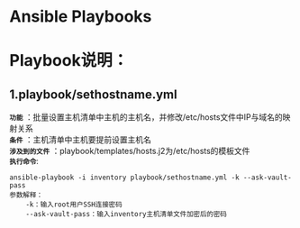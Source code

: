 # Ansible Playbooks

# Playbook说明：
## 1.playbook/sethostname.yml
**`功能`** ：批量设置主机清单中主机的主机名，并修改/etc/hosts文件中IP与域名的映射关系</br>
**`条件`** ：主机清单中主机要提前设置主机名</br>
**`涉及到的文件`** ：playbook/templates/hosts.j2为/etc/hosts的模板文件</br>
**`执行命令`**:

    ansible-playbook -i inventory playbook/sethostname.yml -k --ask-vault-pass
    参数解释：
        -k：输入root用户SSH连接密码
        --ask-vault-pass：输入inventory主机清单文件加密后的密码

